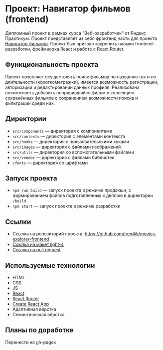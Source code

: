 # Проект: Навигатор фильмов (frontend)

Дипломный проект в рамках курса "Веб-разработчик" от Яндекс Практикум. Проект представляет из себя фронтенд часть для проекта [Навигатор фильмов](https://github.com/iren4ik/movies-explorer-api).
Проект был призван закрепить навыки frontend-разработки, фреймворка React и работе с React Router.

## Функциональность проекта

Проект позволяет осуществлять поиск фильмов по названию так и по длительности (короткометражки), имеется возможность регистрации, авторизации и редактировании данных профиля. Реализована возможность добавить понравившийся фильм в коллекцию сохранённых фильмов с сохранением возможности поиска и фильтрации среди них. 

## Директории

- `src/components` — директория с компонентами
- `src/contexts` — директория с элементами контекста
- `src/hooks` — директория с пользовательскими хуками
- `src/images` — директория с файлами изображений
- `src/utils` — директория со вспомогательными файлами
- `src/vendor` — директория с файлами библиотек
- `/fonts` — директория со шрифтами

## Запуск проекта

- `npm run build` — запуск проекта в режиме продакшн, с формированием файлов подготовленных к деплою в директории `/build`
- `npm start` — запуск проекта в режиме разработки

## Ссылки

- Ссылка на репозиторий проекта: <https://github.com/Iren4ik/movies-explorer-frontend>
- [Ссылка на макет light-4](https://www.figma.com/file/6FMWkB94wE7KTkcCgUXtnC/%D0%94%D0%B8%D0%BF%D0%BB%D0%BE%D0%BC%D0%BD%D1%8B%D0%B9-%D0%BF%D1%80%D0%BE%D0%B5%D0%BA%D1%82?node-id=1%3A3461&mode=dev)
- [Ссылка на pull request](https://github.com/Iren4ik/movies-explorer-frontend/pull/2)

## Используемые технологии

- HTML
- CSS
- JS
- [React](https://react.dev/)
- [React Router](https://reactrouter.com/en/main)
- [Create React App](https://create-react-app.dev/)
- Адаптивная вёрстка
- Семантическая вёрстка

## Планы по доработке

Перенести на gh-pages
